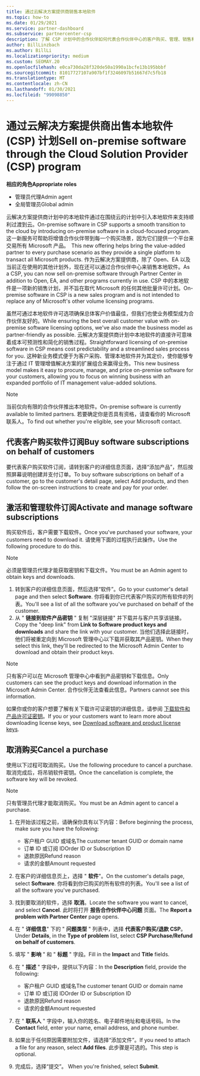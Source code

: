 ```yaml
---
title: 通过云解决方案提供商销售本地软件
ms.topic: how-to
ms.date: 01/29/2021
ms.service: partner-dashboard
ms.subservice: partnercenter-csp
description: 了解 CSP 计划中的合作伙伴如何代表合作伙伴中心的客户购买、管理、销售和取消本地软件订阅。
author: BillLinzbach
ms.author: BillLi
ms.localizationpriority: medium
ms.custom: SEOMAY.20
ms.openlocfilehash: e0ca730da28f320de50a1990a1bcfe13b195bbbf
ms.sourcegitcommit: 81017727107a907bf1f3246097b51667d7c5fb18
ms.translationtype: MT
ms.contentlocale: zh-CN
ms.lasthandoff: 01/30/2021
ms.locfileid: "99098850"
---
```

# <a name="sell-on-premise-software-through-the-cloud-solution-provider-csp-program"></a><span data-ttu-id="6e9d8-103">通过云解决方案提供商出售本地软件 (CSP) 计划</span><span class="sxs-lookup"><span data-stu-id="6e9d8-103">Sell on-premise software through the Cloud Solution Provider (CSP) program</span></span>

<span data-ttu-id="6e9d8-104">**相应的角色**</span><span class="sxs-lookup"><span data-stu-id="6e9d8-104">**Appropriate roles**</span></span>

- <span data-ttu-id="6e9d8-105">管理员代理</span><span class="sxs-lookup"><span data-stu-id="6e9d8-105">Admin agent</span></span>
- <span data-ttu-id="6e9d8-106">全局管理员</span><span class="sxs-lookup"><span data-stu-id="6e9d8-106">Global admin</span></span>

<span data-ttu-id="6e9d8-107">云解决方案提供商计划中的本地软件通过在围绕云的计划中引入本地软件来支持顺利过渡到云。</span><span class="sxs-lookup"><span data-stu-id="6e9d8-107">On-premise software in CSP supports a smooth transition to the cloud by introducing on-premise software in a cloud-focused program.</span></span><span data-ttu-id="6e9d8-108">  这一新服务可帮助将增值合作伙伴带到每一个购买场景，因为它们提供一个平台来交易所有 Microsoft 产品。</span><span class="sxs-lookup"><span data-stu-id="6e9d8-108">  This new offering helps bring the value-added partner to every purchase scenario as they provide a single platform to transact all Microsoft products.</span></span> <span data-ttu-id="6e9d8-109">作为云解决方案提供商，除了 Open、EA 以及当前正在使用的其他计划外，现在还可以通过合作伙伴中心来销售本地软件。</span><span class="sxs-lookup"><span data-stu-id="6e9d8-109">As a CSP, you can now sell on-premise software through Partner Center in addition to Open, EA, and other programs currently in use.</span></span> <span data-ttu-id="6e9d8-110">CSP 中的本地软件是一项新的销售计划，并不旨在取代 Microsoft 的任何其他批量许可计划。</span><span class="sxs-lookup"><span data-stu-id="6e9d8-110">On-premise software in CSP is a new sales program and is not intended to replace any of Microsoft's other volume licensing programs.</span></span> 
 
<span data-ttu-id="6e9d8-111">虽然可通过本地软件许可选项确保总体客户价值最佳，但我们也使业务模型成为合作伙伴友好的。</span><span class="sxs-lookup"><span data-stu-id="6e9d8-111">While ensuring the best overall customer value with on-premise software licensing options, we've also made the business model as partner-friendly as possible.</span></span> <span data-ttu-id="6e9d8-112">云解决方案提供商计划中本地软件的直接许可意味着成本可预测性和简化的销售过程。</span><span class="sxs-lookup"><span data-stu-id="6e9d8-112">Straightforward licensing of on-premise software in CSP means cost predictability and a streamlined sales process for you.</span></span> <span data-ttu-id="6e9d8-113">这种新业务模式便于为客户采购、管理本地软件并为其定价，使你能够专注于通过 IT 管理增值解决方案的扩展组合来赢得业务。</span><span class="sxs-lookup"><span data-stu-id="6e9d8-113">This new business model makes it easy to procure, manage, and price on-premise software for your customers, allowing you to focus on winning business with an expanded portfolio of IT management value-added solutions.</span></span> 

>[!NOTE]
><span data-ttu-id="6e9d8-114">当前仅向有限的合作伙伴推出本地软件。</span><span class="sxs-lookup"><span data-stu-id="6e9d8-114">On-premise software is currently available to limited partners.</span></span> <span data-ttu-id="6e9d8-115">若要确定你是否具有资格，请查看你的 Microsoft 联系人。</span><span class="sxs-lookup"><span data-stu-id="6e9d8-115">To find out whether you're eligible, see your Microsoft contact.</span></span> 


## <a name="buy-software-subscriptions-on-behalf-of-customers"></a><span data-ttu-id="6e9d8-116">代表客户购买软件订阅</span><span class="sxs-lookup"><span data-stu-id="6e9d8-116">Buy software subscriptions on behalf of customers</span></span>

<span data-ttu-id="6e9d8-117">要代表客户购买软件订阅，请转到客户的详细信息页面，选择“添加产品”，然后按照屏幕说明创建并支付订单。</span><span class="sxs-lookup"><span data-stu-id="6e9d8-117">To buy software subscriptions on behalf of a customer, go to the customer's detail page, select Add products, and then follow the on-screen instructions to create and pay for your order.</span></span>

## <a name="activate-and-manage-software-subscriptions"></a><span data-ttu-id="6e9d8-118">激活和管理软件订阅</span><span class="sxs-lookup"><span data-stu-id="6e9d8-118">Activate and manage software subscriptions</span></span>

<span data-ttu-id="6e9d8-119">购买软件后，客户需要下载软件。</span><span class="sxs-lookup"><span data-stu-id="6e9d8-119">Once you've purchased your software, your customers need to download it.</span></span> <span data-ttu-id="6e9d8-120">请使用下面的过程执行此操作。</span><span class="sxs-lookup"><span data-stu-id="6e9d8-120">Use the following procedure to do this.</span></span>

>[!NOTE]
><span data-ttu-id="6e9d8-121">必须是管理员代理才能获取密钥和下载文件。</span><span class="sxs-lookup"><span data-stu-id="6e9d8-121">You must be an Admin agent to obtain keys and downloads.</span></span>

1. <span data-ttu-id="6e9d8-122">转到客户的详细信息页面，然后选择“软件”。</span><span class="sxs-lookup"><span data-stu-id="6e9d8-122">Go to your customer's detail page and then select **Software**.</span></span> <span data-ttu-id="6e9d8-123">你将看到你已代表客户购买的所有软件的列表。</span><span class="sxs-lookup"><span data-stu-id="6e9d8-123">You'll see a list of all the software you've purchased on behalf of the customer.</span></span>
2. <span data-ttu-id="6e9d8-124">从 " **链接到软件产品密钥** " 复制 "深层链接" 并下载并与客户共享该链接。</span><span class="sxs-lookup"><span data-stu-id="6e9d8-124">Copy the "deep link" from **Link to Software product keys and downloads** and share the link with your customer.</span></span> <span data-ttu-id="6e9d8-125">当他们选择此链接时，他们将被重定向到 Microsoft 管理中心以下载并获取其产品密钥。</span><span class="sxs-lookup"><span data-stu-id="6e9d8-125">When they select this link, they'll be redirected to the Microsoft Admin Center to download and obtain their product keys.</span></span>

>[!NOTE]
><span data-ttu-id="6e9d8-126">只有客户可以在 Microsoft 管理中心中看到产品密钥和下载信息。</span><span class="sxs-lookup"><span data-stu-id="6e9d8-126">Only customers can see the product keys and download information in the Microsoft Admin Center.</span></span> <span data-ttu-id="6e9d8-127">合作伙伴无法查看此信息。</span><span class="sxs-lookup"><span data-stu-id="6e9d8-127">Partners cannot see this information.</span></span>

<span data-ttu-id="6e9d8-128">如果你或你的客户想要了解有关下载许可证密钥的详细信息，请参阅 [下载软件和产品许可证密钥](https://go.microsoft.com/fwlink/p/?linkid=2152525)。</span><span class="sxs-lookup"><span data-stu-id="6e9d8-128">If you or your customers want to learn more about downloading license keys, see [Download software and product license keys](https://go.microsoft.com/fwlink/p/?linkid=2152525).</span></span>

## <a name="cancel-a-purchase"></a><span data-ttu-id="6e9d8-129">取消购买</span><span class="sxs-lookup"><span data-stu-id="6e9d8-129">Cancel a purchase</span></span>

<span data-ttu-id="6e9d8-130">使用以下过程可取消购买。</span><span class="sxs-lookup"><span data-stu-id="6e9d8-130">Use the following procedure to cancel a purchase.</span></span> <span data-ttu-id="6e9d8-131">取消完成后，将吊销软件密钥。</span><span class="sxs-lookup"><span data-stu-id="6e9d8-131">Once the cancellation is complete, the software key will be revoked.</span></span> 

>[!NOTE]
><span data-ttu-id="6e9d8-132">只有管理员代理才能取消购买。</span><span class="sxs-lookup"><span data-stu-id="6e9d8-132">You must be an Admin agent to cancel a purchase.</span></span> 

1.  <span data-ttu-id="6e9d8-133">在开始该过程之前，请确保你具有以下内容：</span><span class="sxs-lookup"><span data-stu-id="6e9d8-133">Before beginning the process, make sure you have the following:</span></span> 
    - <span data-ttu-id="6e9d8-134">客户租户 GUID 或域名</span><span class="sxs-lookup"><span data-stu-id="6e9d8-134">The customer tenant GUID or domain name</span></span>
    - <span data-ttu-id="6e9d8-135">订单 ID 或订阅 ID</span><span class="sxs-lookup"><span data-stu-id="6e9d8-135">Order ID or Subscription ID</span></span>
    - <span data-ttu-id="6e9d8-136">退款原因</span><span class="sxs-lookup"><span data-stu-id="6e9d8-136">Refund reason</span></span>
    - <span data-ttu-id="6e9d8-137">请求的金额</span><span class="sxs-lookup"><span data-stu-id="6e9d8-137">Amount requested</span></span>

2.  <span data-ttu-id="6e9d8-138">在客户的详细信息页上，选择 " **软件**"。</span><span class="sxs-lookup"><span data-stu-id="6e9d8-138">On the customer's details page, select **Software**.</span></span> <span data-ttu-id="6e9d8-139">你将看到你已购买的所有软件的列表。</span><span class="sxs-lookup"><span data-stu-id="6e9d8-139">You'll see a list of all the software you've purchased.</span></span> 

3.  <span data-ttu-id="6e9d8-140">找到要取消的软件，选择 **取消**。</span><span class="sxs-lookup"><span data-stu-id="6e9d8-140">Locate the software you want to cancel, and select **Cancel**.</span></span> <span data-ttu-id="6e9d8-141">此时将打开 **报告合作伙伴中心问题** 页面。</span><span class="sxs-lookup"><span data-stu-id="6e9d8-141">The **Report a problem with Partner Center** page opens.</span></span> 

4.  <span data-ttu-id="6e9d8-142">在 " **详细信息**" 下的 " **问题类型** " 列表中，选择 **代表客户购买/退款 CSP**。</span><span class="sxs-lookup"><span data-stu-id="6e9d8-142">Under **Details**, in the **Type of problem** list, select **CSP Purchase/Refund on behalf of customers**.</span></span>

5.  <span data-ttu-id="6e9d8-143">填写 " **影响** " 和 " **标题** " 字段。</span><span class="sxs-lookup"><span data-stu-id="6e9d8-143">Fill in the **Impact** and **Title** fields.</span></span> 

6.  <span data-ttu-id="6e9d8-144">在 " **描述** " 字段中，提供以下内容：</span><span class="sxs-lookup"><span data-stu-id="6e9d8-144">In the **Description** field, provide the following:</span></span> 
    -   <span data-ttu-id="6e9d8-145">客户租户 GUID 或域名</span><span class="sxs-lookup"><span data-stu-id="6e9d8-145">The customer tenant GUID or domain name</span></span>
    -   <span data-ttu-id="6e9d8-146">订单 ID 或订阅 ID</span><span class="sxs-lookup"><span data-stu-id="6e9d8-146">Order ID or Subscription ID</span></span>
    -   <span data-ttu-id="6e9d8-147">退款原因</span><span class="sxs-lookup"><span data-stu-id="6e9d8-147">Refund reason</span></span>
    -   <span data-ttu-id="6e9d8-148">请求的金额</span><span class="sxs-lookup"><span data-stu-id="6e9d8-148">Amount requested</span></span>

7.  <span data-ttu-id="6e9d8-149">在 " **联系人** " 字段中，输入你的姓名、电子邮件地址和电话号码。</span><span class="sxs-lookup"><span data-stu-id="6e9d8-149">In the **Contact** field, enter your name, email address, and phone number.</span></span> 

8.  <span data-ttu-id="6e9d8-150">如果出于任何原因需要附加文件，请选择“添加文件”。</span><span class="sxs-lookup"><span data-stu-id="6e9d8-150">If you need to attach a file for any reason, select **Add files**.</span></span> <span data-ttu-id="6e9d8-151">此步骤是可选的。</span><span class="sxs-lookup"><span data-stu-id="6e9d8-151">This step is optional.</span></span> 

9.  <span data-ttu-id="6e9d8-152">完成后，选择“提交”。 </span><span class="sxs-lookup"><span data-stu-id="6e9d8-152">When you're finished, select **Submit**.</span></span>